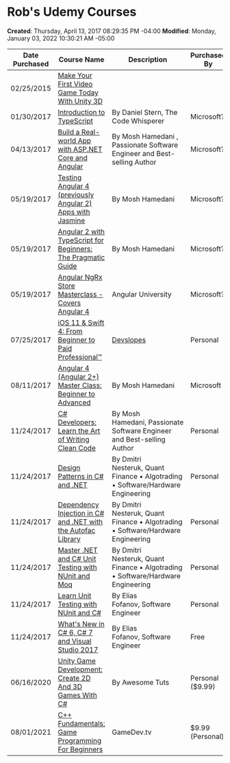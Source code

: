 # Rob's Udemy Courses

**Created**: Thursday, April 13, 2017 08:29:35 PM -04:00
**Modified**: Monday, January 03, 2022 10:30:21 AM -05:00


| **<span style="">Date Purchased</span>** | **<span style="">Course Name</span>** | **<span style="">Description</span>** | **<span style="">Purchased By</span>** |
| --- | --- | --- | --- |
| 02/25/2015 | [Make Your First Video Game Today With Unity 3D](https://www.udemy.com/make-a-unity-game-today/) | <br /> | <br /> |
| 01/30/2017 | [Introduction to TypeScript](https://www.udemy.com/typescript/learn/v4/overview) | By Daniel Stern, The Code Whisperer | Microsoft? |
| 04/13/2017 | [Build a Real-world App with ASP.NET Core and Angular](https://www.udemy.com/aspnet-core-angular/learn/v4/overview) | By Mosh Hamedani , Passionate Software Engineer and Best-selling Author | Microsoft? |
| 05/19/2017 | [Testing Angular 4 (previously Angular 2) Apps with Jasmine](https://www.udemy.com/testing-angular-apps/) | By Mosh Hamedani | Microsoft? |
| 05/19/2017 | [Angular 2 with TypeScript for Beginners: The Pragmatic Guide](https://www.udemy.com/angular-2-tutorial-for-beginners/) | By Mosh Hamedani | Microsoft? |
| 05/19/2017 | [Angular NgRx Store Masterclass - Covers Angular 4](https://www.udemy.com/angular-ngrx-course/learn/v4/overview) | Angular University | Microsoft? |
| 07/25/2017 | [iOS 11 & Swift 4: From Beginner to Paid Professional™](https://www.udemy.com/devslopes-ios11/learn/v4/overview) | [Devslopes](https://devslopes.com) | Personal |
| 08/11/2017 | [Angular 4 (Angular 2+) Master Class: Beginner to Advanced](https://www.udemy.com/angular-crash-course-for-beginners/learn/v4/overview) | By Mosh Hamedani | Microsoft |
| 11/24/2017 | [C# Developers: Learn the Art of Writing Clean Code](https://www.udemy.com/clean-code/) | By Mosh Hamedani, Passionate Software Engineer and Best-selling Author | Personal |
| 11/24/2017 | [Design Patterns in C# and .NET](https://www.udemy.com/design-patterns-csharp-dotnet/) | By Dmitri Nesteruk, Quant Finance • Algotrading • Software/Hardware Engineering | Personal |
| 11/24/2017 | [Dependency Injection in C# and .NET with the Autofac Library](https://www.udemy.com/di-ioc-dotnet/) | By Dmitri Nesteruk, Quant Finance • Algotrading • Software/Hardware Engineering | Personal |
| 11/24/2017 | [Master .NET and C# Unit Testing with NUnit and Moq](https://www.udemy.com/nunit-moq/) | By Dmitri Nesteruk, Quant Finance • Algotrading • Software/Hardware Engineering | Personal |
| 11/24/2017 | [Learn Unit Testing with NUnit and C#](https://www.udemy.com/unit-testing/) | By Elias Fofanov, Software Engineer | Personal |
| 11/24/2017 | [What's New in C# 6, C# 7 and Visual Studio 2017](https://www.udemy.com/csharp6-csharp7-vs2017/learn/v4/overview) | By Elias Fofanov, Software Engineer | Free |
| 06/16/2020 | [Unity Game Development: Create 2D And 3D Games With C#](https://www.udemy.com/course/unity-game-development-create-2d-and-3d-games-with-c/learn/lecture/15887204#overview) | By Awesome Tuts | Personal ($9.99) |
| 08/01/2021 | [C++ Fundamentals: Game Programming For Beginners](https://www.udemy.com/course/cpp-fundamentals/learn/lecture/26017328?components=buy_button%2Cdiscount_expiration%2Cgift_this_course%2Cpurchase%2Cdeal_badge%2Credeem_coupon&amp;couponCode=CPLUSFUN&amp;utm_campaign=2021-07-29&amp;utm_content=promo&amp;utm_medium=438522&amp;utm_source=email-sendgrid&amp;utm_term=33027212#overview) | GameDev.tv | $9.99 (Personal) |